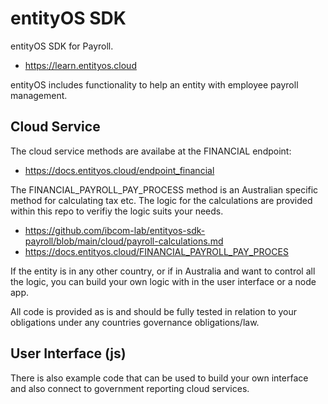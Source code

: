 # entityOS SDK

entityOS SDK for Payroll.

- https://learn.entityos.cloud

entityOS includes functionality to help an entity with employee payroll management.

## Cloud Service

The cloud service methods are availabe at the FINANCIAL endpoint:
- https://docs.entityos.cloud/endpoint_financial

The FINANCIAL_PAYROLL_PAY_PROCESS method is an Australian specific method for calculating tax etc.  The logic for the calculations are provided within this repo to verifiy the logic suits your needs.
- https://github.com/ibcom-lab/entityos-sdk-payroll/blob/main/cloud/payroll-calculations.md
- https://docs.entityos.cloud/FINANCIAL_PAYROLL_PAY_PROCES

If the entity is in any other country, or if in Australia and want to control all the logic, you can build your own logic with in the user interface or a node app.

All code is provided as is and should be fully tested in relation to your obligations under any countries governance obligations/law.

## User Interface (js)

There is also example code that can be used to build your own interface and also connect to government reporting cloud services.









